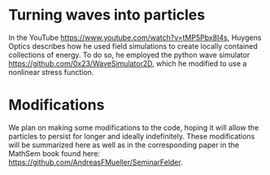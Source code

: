 # Turning waves into particles
In the YouTube https://www.youtube.com/watch?v=tMP5Pbx8I4s, Huygens Optics describes how he used field simulations to create locally contained collections of energy.
To do so, he employed the python wave simulator https://github.com/0x23/WaveSimulator2D, which he modified to use a nonlinear stress function.

# Modifications 
We plan on making some modifications to the code, hoping it will allow the particles to persist for longer and ideally indefinitely.
These modifications will be summarized here as well as in the corresponding paper in the MathSem book found here: https://github.com/AndreasFMueller/SeminarFelder.

